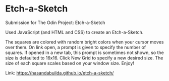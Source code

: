 # Etch-a-Sketch

Submission for The Odin Project: Etch-a-Sketch

Used JavaScript (and HTML and CSS) to create an Etch-a-Sketch.

The squares are colored with random bright colors when your cursor moves over them. On link open, a prompt is given to specify the number of squares. If opened in a new tab, this prompt is sometimes not shown, so the size is defaulted to 16x16. Click New Grid to specify a new desired size. The size of each square scales based on your window size. Enjoy!

Link: https://hasandabuilda.github.io/etch-a-sketch/